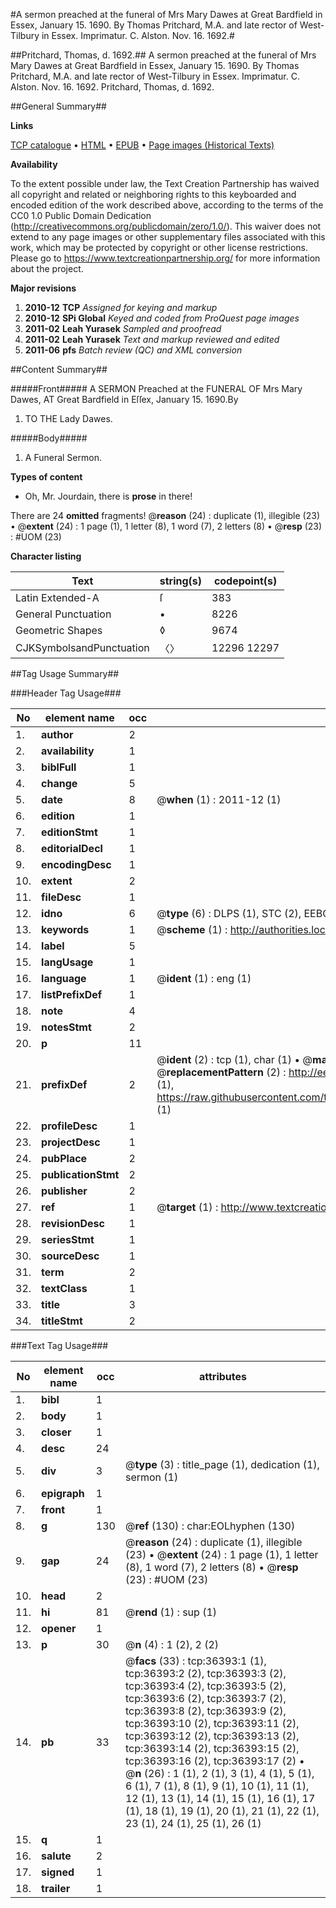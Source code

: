 #A sermon preached at the funeral of Mrs Mary Dawes at Great Bardfield in Essex, January 15. 1690. By Thomas Pritchard, M.A. and late rector of West-Tilbury in Essex. Imprimatur. C. Alston. Nov. 16. 1692.#

##Pritchard, Thomas, d. 1692.##
A sermon preached at the funeral of Mrs Mary Dawes at Great Bardfield in Essex, January 15. 1690. By Thomas Pritchard, M.A. and late rector of West-Tilbury in Essex. Imprimatur. C. Alston. Nov. 16. 1692.
Pritchard, Thomas, d. 1692.

##General Summary##

**Links**

[TCP catalogue](http://www.ota.ox.ac.uk/tcp/)  • 
[HTML](http://tei.it.ox.ac.uk/tcp/Texts-HTML/free/A55/A55916.html)  • 
[EPUB](http://tei.it.ox.ac.uk/tcp/Texts-EPUB/free/A55/A55916.epub) • 
[Page images (Historical Texts)](https://historicaltexts.jisc.ac.uk/eebo-99831926e)

**Availability**

To the extent possible under law, the Text Creation Partnership has waived all copyright and related or neighboring rights to this keyboarded and encoded edition of the work described above, according to the terms of the CC0 1.0 Public Domain Dedication (http://creativecommons.org/publicdomain/zero/1.0/). This waiver does not extend to any page images or other supplementary files associated with this work, which may be protected by copyright or other license restrictions. Please go to https://www.textcreationpartnership.org/ for more information about the project.

**Major revisions**

1. __2010-12__ __TCP__ *Assigned for keying and markup*
1. __2010-12__ __SPi Global__ *Keyed and coded from ProQuest page images*
1. __2011-02__ __Leah Yurasek__ *Sampled and proofread*
1. __2011-02__ __Leah Yurasek__ *Text and markup reviewed and edited*
1. __2011-06__ __pfs__ *Batch review (QC) and XML conversion*

##Content Summary##

#####Front#####
A SERMON Preached at the FUNERAL OF Mrs Mary Dawes, AT Great Bardfield in Eſſex, January 15. 1690.By
1. TO THE Lady Dawes.

#####Body#####

1. A Funeral Sermon.

**Types of content**

  * Oh, Mr. Jourdain, there is **prose** in there!

There are 24 **omitted** fragments! 
 @__reason__ (24) : duplicate (1), illegible (23)  •  @__extent__ (24) : 1 page (1), 1 letter (8), 1 word (7), 2 letters (8)  •  @__resp__ (23) : #UOM (23)

**Character listing**


|Text|string(s)|codepoint(s)|
|---|---|---|
|Latin Extended-A|ſ|383|
|General Punctuation|•|8226|
|Geometric Shapes|◊|9674|
|CJKSymbolsandPunctuation|〈〉|12296 12297|

##Tag Usage Summary##

###Header Tag Usage###

|No|element name|occ|attributes|
|---|---|---|---|
|1.|__author__|2||
|2.|__availability__|1||
|3.|__biblFull__|1||
|4.|__change__|5||
|5.|__date__|8| @__when__ (1) : 2011-12 (1)|
|6.|__edition__|1||
|7.|__editionStmt__|1||
|8.|__editorialDecl__|1||
|9.|__encodingDesc__|1||
|10.|__extent__|2||
|11.|__fileDesc__|1||
|12.|__idno__|6| @__type__ (6) : DLPS (1), STC (2), EEBO-CITATION (1), PROQUEST (1), VID (1)|
|13.|__keywords__|1| @__scheme__ (1) : http://authorities.loc.gov/ (1)|
|14.|__label__|5||
|15.|__langUsage__|1||
|16.|__language__|1| @__ident__ (1) : eng (1)|
|17.|__listPrefixDef__|1||
|18.|__note__|4||
|19.|__notesStmt__|2||
|20.|__p__|11||
|21.|__prefixDef__|2| @__ident__ (2) : tcp (1), char (1)  •  @__matchPattern__ (2) : ([0-9\-]+):([0-9IVX]+) (1), (.+) (1)  •  @__replacementPattern__ (2) : http://eebo.chadwyck.com/downloadtiff?vid=$1&page=$2 (1), https://raw.githubusercontent.com/textcreationpartnership/Texts/master/tcpchars.xml#$1 (1)|
|22.|__profileDesc__|1||
|23.|__projectDesc__|1||
|24.|__pubPlace__|2||
|25.|__publicationStmt__|2||
|26.|__publisher__|2||
|27.|__ref__|1| @__target__ (1) : http://www.textcreationpartnership.org/docs/. (1)|
|28.|__revisionDesc__|1||
|29.|__seriesStmt__|1||
|30.|__sourceDesc__|1||
|31.|__term__|2||
|32.|__textClass__|1||
|33.|__title__|3||
|34.|__titleStmt__|2||


###Text Tag Usage###

|No|element name|occ|attributes|
|---|---|---|---|
|1.|__bibl__|1||
|2.|__body__|1||
|3.|__closer__|1||
|4.|__desc__|24||
|5.|__div__|3| @__type__ (3) : title_page (1), dedication (1), sermon (1)|
|6.|__epigraph__|1||
|7.|__front__|1||
|8.|__g__|130| @__ref__ (130) : char:EOLhyphen (130)|
|9.|__gap__|24| @__reason__ (24) : duplicate (1), illegible (23)  •  @__extent__ (24) : 1 page (1), 1 letter (8), 1 word (7), 2 letters (8)  •  @__resp__ (23) : #UOM (23)|
|10.|__head__|2||
|11.|__hi__|81| @__rend__ (1) : sup (1)|
|12.|__opener__|1||
|13.|__p__|30| @__n__ (4) : 1 (2), 2 (2)|
|14.|__pb__|33| @__facs__ (33) : tcp:36393:1 (1), tcp:36393:2 (2), tcp:36393:3 (2), tcp:36393:4 (2), tcp:36393:5 (2), tcp:36393:6 (2), tcp:36393:7 (2), tcp:36393:8 (2), tcp:36393:9 (2), tcp:36393:10 (2), tcp:36393:11 (2), tcp:36393:12 (2), tcp:36393:13 (2), tcp:36393:14 (2), tcp:36393:15 (2), tcp:36393:16 (2), tcp:36393:17 (2)  •  @__n__ (26) : 1 (1), 2 (1), 3 (1), 4 (1), 5 (1), 6 (1), 7 (1), 8 (1), 9 (1), 10 (1), 11 (1), 12 (1), 13 (1), 14 (1), 15 (1), 16 (1), 17 (1), 18 (1), 19 (1), 20 (1), 21 (1), 22 (1), 23 (1), 24 (1), 25 (1), 26 (1)|
|15.|__q__|1||
|16.|__salute__|2||
|17.|__signed__|1||
|18.|__trailer__|1||
